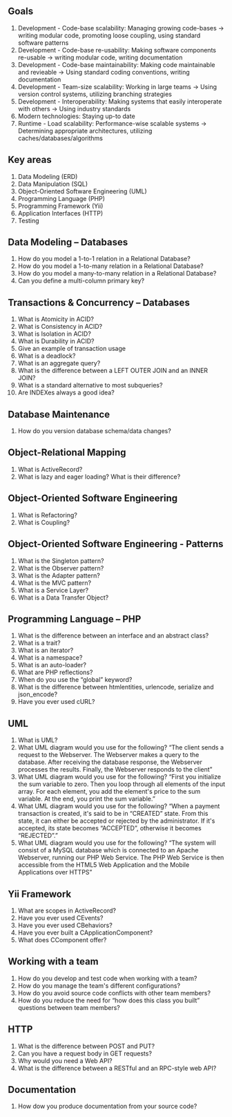 Goals
-----

1. Development - Code-base scalability: Managing growing code-bases → writing modular code, promoting loose coupling, using standard software patterns
2. Development - Code-base re-usability: Making software components re-usable → writing modular code, writing documentation
3. Development - Code-base maintainability: Making code maintainable and revieable → Using standard coding conventions, writing documentation
4. Development - Team-size scalability: Working in large teams → Using version control systems, utilizing branching strategies
5. Development - Interoperability: Making systems that easily interoperate with others → Using industry standards
6. Modern technologies: Staying up-to date
7. Runtime - Load scalability: Performance-wise scalable systems → Determining appropriate architectures, utilizing caches/databases/algorithms

Key areas
---------

1. Data Modeling (ERD)
2. Data Manipulation (SQL)
3. Object-Oriented Software Engineering (UML)
4. Programming Language (PHP)
5. Programming Framework (Yii)
6. Application Interfaces (HTTP)
7. Testing

Data Modeling – Databases
-------------------------

1. How do you model a 1-to-1 relation in a Relational Database?
2. How do you model a 1-to-many relation in a Relational Database?
3. How do you model a many-to-many relation in a Relational Database?
4. Can you define a multi-column primary key?

Transactions & Concurrency – Databases
--------------------------------------

1. What is Atomicity in ACID?
2. What is Consistency in ACID?
3. What is Isolation in ACID?
4. What is Durability in ACID?
5. Give an example of transaction usage
6. What is a deadlock?
7. What is an aggregate query?
8. What is the difference between a LEFT OUTER JOIN and an INNER JOIN?
9. What is a standard alternative to most subqueries?
10. Are INDEXes always a good idea?


Database Maintenance
--------------------

1. How do you version database schema/data changes?


Object-Relational Mapping
-------------------------

1. What is ActiveRecord?
2. What is lazy and eager loading? What is their difference?



Object-Oriented Software Engineering
------------------------------------

1. What is Refactoring?
2. What is Coupling?

Object-Oriented Software Engineering - Patterns
-----------------------------------------------

1. What is the Singleton pattern?
2. What is the Observer pattern?
3. What is the Adapter pattern?
4. What is the MVC pattern?
5. What is a Service Layer?
6. What is a Data Transfer Object?

Programming Language – PHP
--------------------------

1. What is the difference between an interface and an abstract class?
2. What is a trait?
3. What is an iterator?
4. What is a namespace?
5. What is an auto-loader?
6. What are PHP reflections?
7. When do you use the “global” keyword?
8. What is the difference between htmlentities, urlencode, serialize and json_encode?
9. Have you ever used cURL?

UML
---

1. What is UML?
2. What UML diagram would you use for the following?
“The client sends a request to the Webserver. The Webserver makes a query to the database. After receiving the database response, the Webserver processes the results. Finally, the Webserver responds to the client”
3. What UML diagram would you use for the following?
“First you initialize the sum variable to zero. Then you loop through all elements of the input array. For each element, you add the element's price to the sum variable. At the end, you print the sum variable.”
4. What UML diagram would you use for the following?
“When a payment transaction is created, it's said to be in “CREATED” state. From this state, it can either be accepted or rejected by the administrator. If it's accepted, its state becomes “ACCEPTED”, otherwise it becomes “REJECTED”.”
5. What UML diagram would you use for the following?
“The system will consist of a MySQL database which is connected to an Apache Webserver, running our PHP Web Service. The PHP Web Service is then accessible from the HTML5 Web Application and the Mobile Applications over HTTPS”

Yii Framework
-------------

1. What are scopes in ActiveRecord?
2. Have you ever used CEvents?
3. Have you ever used CBehaviors?
4. Have you ever built a CApplicationComponent?
5. What does CComponent offer?


Working with a team
-------------------

1. How do you develop and test code when working with a team?
2. How do you manage the team's different configurations?
3. How do you avoid source code conflicts with other team members?
4. How do you reduce the need for “how does this class you built” questions between team members?


HTTP
----

1. What is the difference between POST and PUT?
2. Can you have a request body in GET requests?
3. Why would you need a Web API?
4. What is the difference between a RESTful and an RPC-style web API?

Documentation
-------------

1. How dow you produce documentation from your source code?
